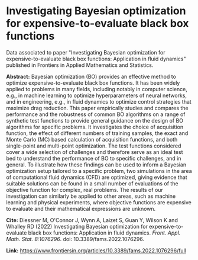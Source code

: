 # Investigating Bayesian optimization for expensive-to-evaluate black box functions
Data associated to paper "Investigating Bayesian optimization for expensive-to-evaluate black box functions: Application in fluid dynamics" published in Frontiers in Applied Mathematics and Statistics.

**Abstract:** Bayesian optimization (BO) provides an effective method to optimize expensive-to-evaluate black box functions. It has been widely applied to problems in many fields, including notably in computer science, e.g., in machine learning to optimize hyperparameters of neural networks, and in engineering, e.g., in fluid dynamics to optimize control strategies that maximize drag reduction. This paper empirically studies and compares the performance and the robustness of common BO algorithms on a range of synthetic test functions to provide general guidance on the design of BO algorithms for specific problems. It investigates the choice of acquisition function, the effect of different numbers of training samples, the exact and Monte Carlo (MC) based calculation of acquisition functions, and both single-point and multi-point optimization. The test functions considered cover a wide selection of challenges and therefore serve as an ideal test bed to understand the performance of BO to specific challenges, and in general. To illustrate how these findings can be used to inform a Bayesian optimization setup tailored to a specific problem, two simulations in the area of computational fluid dynamics (CFD) are optimized, giving evidence that suitable solutions can be found in a small number of evaluations of the objective function for complex, real problems. The results of our investigation can similarly be applied to other areas, such as machine learning and physical experiments, where objective functions are expensive to evaluate and their mathematical expressions are unknown.

**Cite:** Diessner M, O'Connor J, Wynn A, Laizet S, Guan Y, Wilson K and Whalley RD (2022) Investigating Bayesian optimization for expensive-to-evaluate black box functions: Application in fluid dynamics. *Front. Appl. Math. Stat. 8:1076296*. doi: 10.3389/fams.2022.1076296.

**Link:** https://www.frontiersin.org/articles/10.3389/fams.2022.1076296/full
